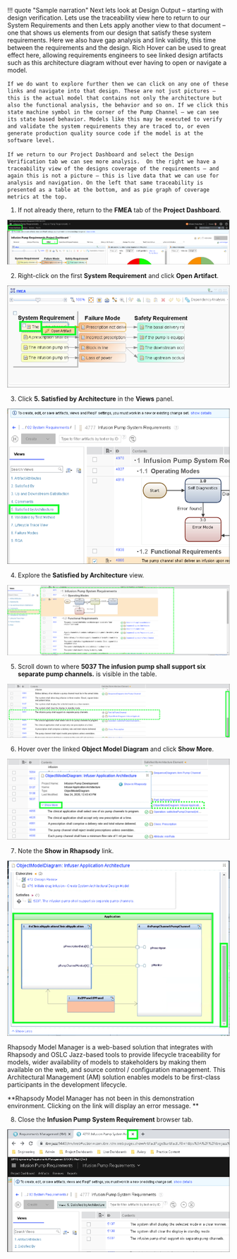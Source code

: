 !!! quote "Sample narration"
    Next lets look at Design Output – starting with design verification.  Lets use the traceability view here to return to our System Requirements and then Lets apply another view to that document – one that shows us elements from our design that satisfy these system requirements. Here we also have gap analysis and link validity, this time between the requirements and the design. Rich Hover can be used to great effect here, allowing requirements engineers to see linked design artifacts such as this architecture diagram without ever having to open or navigate a model.

    If we do want to explore further then we can click on any one of these links and navigate into that design. These are not just pictures – this is the actual model that contains not only the architecture but also the functional analysis, the behavior and so on. If we click this state machine symbol in the corner of the Pump Channel – we can see its state based behavior. Models like this may be executed to verify and validate the system requirements they are traced to, or even generate production quality source code if the model is at the software level.

    If we return to our Project Dashboard and select the Design Verification tab we can see more analysis.  On the right we have a traceability view of the designs coverage of the requirements – and again this is not a picture – this is live data that we can use for analysis and navigation. On the left that same traceability is presented as a table at the bottom, and as pie graph of coverage metrics at the top.

1. If not already there, return to the **FMEA** tab of the **Project Dashboard**.

![](_attachments/FMEAtab.png)

2. Right-click on the first **System Requirement** and click **Open Artifact**.

![](_attachments/FMEAtab-OpenArtifact.png)

3. Click **5. Satisfied by Architecture** in the **Views** panel.

![](_attachments/FMEA-ViewsPanel.png)

4. Explore the **Satisfied by Architecture** view.

![](_attachments/FMEA-SatisfiedByArch.png)

5. Scroll down to where **5037 The  infusion pump shall support six separate pump channels.** is visible in the table.

![](_attachments/FMEA-SatisfiedByArch-5037.png)

6. Hover over the linked **Object Model Diagram** and click **Show More**.

![](_attachments/FMEA-SatisfiedByArch-5037OM.png)

7. Note the **Show in Rhapsody** link.

![](_attachments/FMEA-5037OMImage.png)

Rhapsody Model Manager is a web-based solution that integrates with Rhapsody and OSLC Jazz-based tools to provide lifecycle traceability for models, wider availability of models to stakeholders by making them available on the web, and source control / configuration management. This Architectural Management (AM) solution enables models to be first-class participants in the development lifecycle.

**Rhapsody Model Manager has not been in this demonstration environment. Clicking on the link will display an error message. **

8. Close the **Infusion Pump System Requirement** browser tab.

![](_attachments/FMEA-CloseSatisfied.png)
